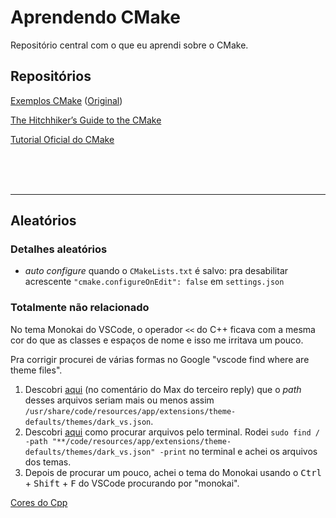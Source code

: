 # Aprendendo CMake
Repositório central com o que eu aprendi sobre o CMake.


## Repositórios

[Exemplos CMake](cmake-examples/README.md)
([Original](https://github.com/ttroy50/cmake-examples))

[The Hitchhiker’s Guide to the CMake](hitchhikers-guide-to-cmake/README.md)

[Tutorial Oficial do CMake](cmake-official-tutorial/README.md)

<div>
  <br>
  <br>
  <br>
</div>

---

## Aleatórios

### Detalhes aleatórios
- _auto configure_ quando o `CMakeLists.txt` é salvo: pra desabilitar acrescente
 `"cmake.configureOnEdit": false` em `settings.json`

### Totalmente não relacionado
No tema Monokai do VSCode, o operador <code><<</code> do C++ ficava com a mesma 
cor do que as classes e espaços de nome e isso me irritava um pouco. 

Pra corrigir procurei de várias formas no Google "vscode find where are theme 
files".

1. Descobri [aqui](https://stackoverflow.com/questions/35165362/how-to-edit-default-dark-theme-for-visual-studio-code#:~:text=vscode%20folder%20there%20are%20only,is%20no%20default%20dark%20theme)
(no comentário do Max do terceiro reply)
que o _path_ desses arquivos seriam mais ou menos assim `/usr/share/code/resources/app/extensions/theme-defaults/themes/dark_vs.json`. 
1. Descobri [aqui](https://superuser.com/questions/400078/how-can-i-search-a-file-by-its-name-and-partial-path) 
como procurar arquivos pelo terminal. Rodei 
`sudo find / -path "**/code/resources/app/extensions/theme-defaults/themes/dark_vs.json" -print`
no terminal e achei os arquivos dos temas.
1. Depois de procurar um pouco, achei o tema do Monokai usando o <kbd>Ctrl
</kbd> + <kbd>Shift</kbd> + <kbd>F</kbd> do VSCode procurando por "monokai".

[Cores do Cpp](https://code.visualstudio.com/docs/cpp/colorization-cpp)

